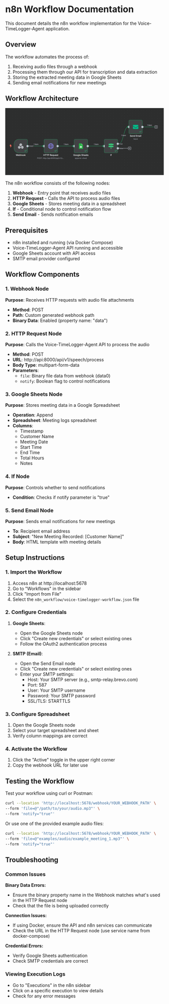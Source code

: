 # n8n Workflow Documentation

This document details the n8n workflow implementation for the Voice-TimeLogger-Agent application.

## Overview

The workflow automates the process of:
1. Receiving audio files through a webhook
2. Processing them through our API for transcription and data extraction
3. Storing the extracted meeting data in Google Sheets
4. Sending email notifications for new meetings

## Workflow Architecture

![n8n Workflow Architecture](../n8n_workflow/images/n8n-workflow-diagram.png)

The n8n workflow consists of the following nodes:

1. **Webhook** - Entry point that receives audio files
2. **HTTP Request** - Calls the API to process audio files
3. **Google Sheets** - Stores meeting data in a spreadsheet
4. **If** - Conditional node to control notification flow
5. **Send Email** - Sends notification emails

## Prerequisites

- n8n installed and running (via Docker Compose)
- Voice-TimeLogger-Agent API running and accessible
- Google Sheets account with API access
- SMTP email provider configured

## Workflow Components

### 1. Webhook Node

**Purpose**: Receives HTTP requests with audio file attachments
- **Method**: POST
- **Path**: Custom generated webhook path
- **Binary Data**: Enabled (property name: "data")

### 2. HTTP Request Node

**Purpose**: Calls the Voice-TimeLogger-Agent API to process the audio
- **Method**: POST
- **URL**: http://api:8000/api/v1/speech/process
- **Body Type**: multipart-form-data
- **Parameters**:
  - `file`: Binary file data from webhook (data0)
  - `notify`: Boolean flag to control notifications

### 3. Google Sheets Node

**Purpose**: Stores meeting data in a Google Spreadsheet
- **Operation**: Append
- **Spreadsheet**: Meeting logs spreadsheet
- **Columns**:
  - Timestamp
  - Customer Name
  - Meeting Date
  - Start Time
  - End Time
  - Total Hours
  - Notes

### 4. If Node

**Purpose**: Controls whether to send notifications
- **Condition**: Checks if notify parameter is "true"

### 5. Send Email Node

**Purpose**: Sends email notifications for new meetings
- **To**: Recipient email address
- **Subject**: "New Meeting Recorded: [Customer Name]"
- **Body**: HTML template with meeting details

## Setup Instructions

### 1. Import the Workflow

1. Access n8n at http://localhost:5678
2. Go to "Workflows" in the sidebar
3. Click "Import from File"
4. Select the `n8n_workflow/voice-timelogger-workflow.json` file

### 2. Configure Credentials

1. **Google Sheets**:
   - Open the Google Sheets node
   - Click "Create new credentials" or select existing ones
   - Follow the OAuth2 authentication process

2. **SMTP (Email)**:
   - Open the Send Email node
   - Click "Create new credentials" or select existing ones
   - Enter your SMTP settings:
     - Host: Your SMTP server (e.g., smtp-relay.brevo.com)
     - Port: 587
     - User: Your SMTP username
     - Password: Your SMTP password
     - SSL/TLS: STARTTLS

### 3. Configure Spreadsheet

1. Open the Google Sheets node
2. Select your target spreadsheet and sheet
3. Verify column mappings are correct

### 4. Activate the Workflow

1. Click the "Active" toggle in the upper right corner
2. Copy the webhook URL for later use

## Testing the Workflow

Test your workflow using curl or Postman:

```bash
curl --location 'http://localhost:5678/webhook/YOUR_WEBHOOK_PATH' \
--form 'file=@"/path/to/your/audio.mp3"' \
--form 'notify="true"'
```

Or use one of the provided example audio files:

```bash
curl --location 'http://localhost:5678/webhook/YOUR_WEBHOOK_PATH' \
--form 'file=@"examples/audio/example_meeting_1.mp3"' \
--form 'notify="true"'
```

## Troubleshooting

### Common Issues

**Binary Data Errors:**
- Ensure the binary property name in the Webhook matches what's used in the HTTP Request node
- Check that the file is being uploaded correctly

**Connection Issues:**
- If using Docker, ensure the API and n8n services can communicate
- Check the URL in the HTTP Request node (use service name from docker-compose)

**Credential Errors:**
- Verify Google Sheets authentication
- Check SMTP credentials are correct

### Viewing Execution Logs

- Go to "Executions" in the n8n sidebar
- Click on a specific execution to view details
- Check for any error messages